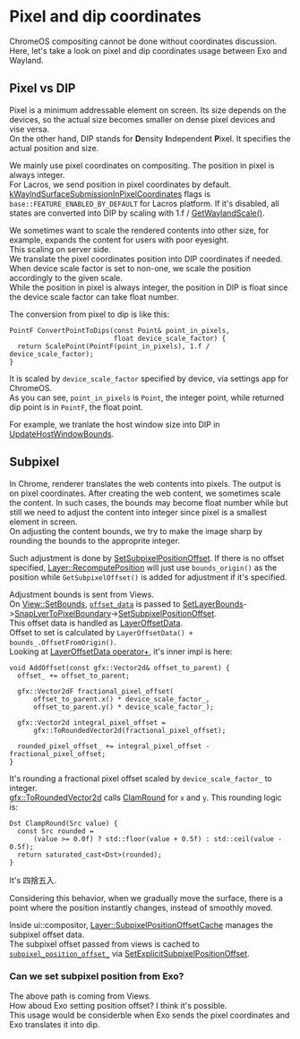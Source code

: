 # Pixel and dip coordinates

ChromeOS compositing cannot be done without coordinates discussion.  
Here, let's take a look on pixel and dip coordinates usage between Exo and Wayland.  

## Pixel vs DIP
Pixel is a minimum addressable element on screen. Its size depends on the devices, so the actual size becomes smaller on dense pixel devices and vise versa.  
On the other hand, DIP stands for **D**ensity **I**ndependent **P**ixel. It specifies the actual position and size.  

We mainly use pixel coordinates on compositing. The position in pixel is always integer.  
For Lacros, we send position in pixel coordinates by default. [kWaylndSurfaceSubmissionInPixelCoordinates](https://source.chromium.org/chromium/chromium/src/+/refs/heads/main:ui/ozone/common/features.cc;l=20-23;drc=c3f32fac9e8a61bf1e1c54c1022a96af097cf687) flags is `base::FEATURE_ENABLED_BY_DEFAULT` for Lacros platform. If it's disabled, all states are converted into DIP by scaling with 1.f / [GetWaylandScale()](https://source.chromium.org/chromium/chromium/src/+/refs/heads/main:ui/ozone/platform/wayland/host/wayland_surface.cc;l=372;drc=c3f32fac9e8a61bf1e1c54c1022a96af097cf687).  

We sometimes want to scale the rendered contents into other size, for example, expands the content for users with poor eyesight.  
This scaling on server side.  
We translate the pixel coordinates position into DIP coordinates if needed. 
When device scale factor is set to non-one, we scale the position accordingly to the given scale.  
While the position in pixel is always integer, the position in DIP is float since the device scale factor can take float number.  

The conversion from pixel to dip is like this:
```cpp=
PointF ConvertPointToDips(const Point& point_in_pixels,
                          float device_scale_factor) {
  return ScalePoint(PointF(point_in_pixels), 1.f / device_scale_factor);
}
```
It is scaled by `device_scale_factor` specified by device, via settings app for ChromeOS.  
As you can see, `point_in_pixels` is `Point`, the integer point, while returned dip point is in `PointF`, the float point.  

For example, we tranlate the host window size into DIP in [UpdateHostWindowBounds](https://source.chromium.org/chromium/chromium/src/+/main:components/exo/surface_tree_host.cc;l=408;drc=6790999f98e4bcf6242dc7894cd44ebbe53982ac).  


## Subpixel
In Chrome, renderer translates the web contents into pixels. The output is on pixel coordinates. After creating the web content, we sometimes scale the content. In such cases, the bounds may become float number while but still we need to adjust the content into integer since pixel is a smallest element in screen.  
On adjusting the content bounds, we try to make the image sharp by rounding the bounds to the approprite integer.

Such adjustment is done by [SetSubpixelPositionOffset](https://source.chromium.org/chromium/chromium/src/+/main:ui/compositor/layer.h;l=217;drc=ce83030f1b647f5a6d2986a3fe55d45ee0468ad0). If there is no offset specified, [Layer::RecomputePosition](https://source.chromium.org/chromium/chromium/src/+/refs/heads/main:ui/compositor/layer.cc;l=1777;drc=c3f32fac9e8a61bf1e1c54c1022a96af097cf687) will just use `bounds_origin()` as the position while `GetSubpixelOffset()` is added for adjustment if it's specified.  

Adjustment bounds is sent from Views.  
On [View::SetBounds](https://source.chromium.org/chromium/chromium/src/+/refs/heads/main:ui/views/view.cc;l=376;drc=c3f32fac9e8a61bf1e1c54c1022a96af097cf687), [`offset_data`](https://source.chromium.org/chromium/chromium/src/+/refs/heads/main:ui/views/view.cc;l=403-406;drc=c3f32fac9e8a61bf1e1c54c1022a96af097cf687) is passed to [SetLayerBounds](https://source.chromium.org/chromium/chromium/src/+/refs/heads/main:ui/views/view.cc;l=3209;drc=c3f32fac9e8a61bf1e1c54c1022a96af097cf687)->[SnapLyerToPixelBoundary](https://source.chromium.org/chromium/chromium/src/+/refs/heads/main:ui/views/view.cc;l=3118;drc=c3f32fac9e8a61bf1e1c54c1022a96af097cf687)->[SetSubpixelPositionOffset](https://source.chromium.org/chromium/chromium/src/+/main:ui/compositor/layer.h;l=217;drc=ce83030f1b647f5a6d2986a3fe55d45ee0468ad0).  
This offset data is handled as [LayerOffsetData](https://source.chromium.org/chromium/chromium/src/+/refs/heads/main:ui/views/view.h;l=338;drc=c3f32fac9e8a61bf1e1c54c1022a96af097cf687).  
Offset to set is calculated by `LayerOffsetData() + bounds_.OffsetFromOrigin()`.  
Looking at [LayerOffsetData operator+](https://source.chromium.org/chromium/chromium/src/+/refs/heads/main:ui/views/view.h;l=361;drc=c3f32fac9e8a61bf1e1c54c1022a96af097cf687), it's inner impl is here:  
```cpp=
void AddOffset(const gfx::Vector2d& offset_to_parent) {
  offset_ += offset_to_parent;

  gfx::Vector2dF fractional_pixel_offset(
      offset_to_parent.x() * device_scale_factor_,
      offset_to_parent.y() * device_scale_factor_);

  gfx::Vector2d integral_pixel_offset =
      gfx::ToRoundedVector2d(fractional_pixel_offset);

  rounded_pixel_offset_ += integral_pixel_offset - fractional_pixel_offset;
}
```
It's rounding a fractional pixel offset scaled by `device_scale_factor_` to integer.  
[gfx::ToRoundedVector2d](https://source.chromium.org/chromium/chromium/src/+/refs/heads/main:ui/gfx/geometry/vector2d_conversions.cc;l=20;drc=c3f32fac9e8a61bf1e1c54c1022a96af097cf687) calls [ClamRound](https://source.chromium.org/chromium/chromium/src/+/refs/heads/main:base/numerics/safe_conversions.h;l=380;drc=c3f32fac9e8a61bf1e1c54c1022a96af097cf687) for `x` and `y`. This rounding logic is:  
```cpp=
Dst ClampRound(Src value) {
  const Src rounded =
      (value >= 0.0f) ? std::floor(value + 0.5f) : std::ceil(value - 0.5f);
  return saturated_cast<Dst>(rounded);
}
```
It's 四捨五入.  

Considering this behavior, when we gradually move the surface, there is a point where the position instantly changes, instead of smoothly moved.  


Inside ui::compositor, [Layer::SubpixelPositionOffsetCache](https://source.chromium.org/chromium/chromium/src/+/refs/heads/main:ui/compositor/layer.cc;l=122;drc=c3f32fac9e8a61bf1e1c54c1022a96af097cf687) manages the subpixel offset data.  
The subpixel offset passed from views is cached to [`subpixel_position_offset_`](https://source.chromium.org/chromium/chromium/src/+/refs/heads/main:ui/compositor/layer.h;l=728;drc=c3f32fac9e8a61bf1e1c54c1022a96af097cf687) via [SetExplicitSubpixelPositionOffset](https://source.chromium.org/chromium/chromium/src/+/refs/heads/main:ui/compositor/layer.cc;l=172;drc=c3f32fac9e8a61bf1e1c54c1022a96af097cf687).  

### Can we set subpixel position from Exo?
The above path is coming from Views.  
How aboud Exo setting position offset? I think it's possible.  
This usage would be considerble when Exo sends the pixel coordinates and Exo translates it into dip.
